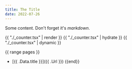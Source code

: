```yaml
---
title: The Title
date: 2022-07-26
---
```


Some content. Don't forget it's _markdown_.

{{ "./_counter.tsx" | render }}
{{ "./_counter.tsx" | hydrate }}
{{ "./_counter.tsx" | dynamic }}

{{ range pages }}
- [{{ .Data.title }}]({{ .Url }})
{{end}}

